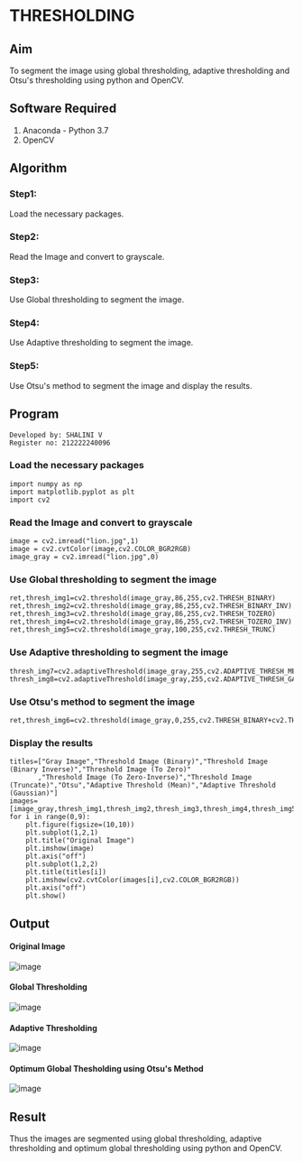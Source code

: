 # THRESHOLDING
## Aim
To segment the image using global thresholding, adaptive thresholding and Otsu's thresholding using python and OpenCV.

## Software Required
1. Anaconda - Python 3.7
2. OpenCV

## Algorithm

### Step1:
Load the necessary packages.

### Step2:
Read the Image and convert to grayscale.

### Step3:
Use Global thresholding to segment the image.

### Step4:
Use Adaptive thresholding to segment the image.

### Step5:
Use Otsu's method to segment the image and display the results.

## Program
```
Developed by: SHALINI V
Register no: 212222240096
```
### Load the necessary packages
```
import numpy as np
import matplotlib.pyplot as plt
import cv2
```
### Read the Image and convert to grayscale
```
image = cv2.imread("lion.jpg",1)
image = cv2.cvtColor(image,cv2.COLOR_BGR2RGB)
image_gray = cv2.imread("lion.jpg",0)
```
### Use Global thresholding to segment the image
```
ret,thresh_img1=cv2.threshold(image_gray,86,255,cv2.THRESH_BINARY)
ret,thresh_img2=cv2.threshold(image_gray,86,255,cv2.THRESH_BINARY_INV)
ret,thresh_img3=cv2.threshold(image_gray,86,255,cv2.THRESH_TOZERO)
ret,thresh_img4=cv2.threshold(image_gray,86,255,cv2.THRESH_TOZERO_INV)
ret,thresh_img5=cv2.threshold(image_gray,100,255,cv2.THRESH_TRUNC)
```
### Use Adaptive thresholding to segment the image
```
thresh_img7=cv2.adaptiveThreshold(image_gray,255,cv2.ADAPTIVE_THRESH_MEAN_C,cv2.THRESH_BINARY,11,2)
thresh_img8=cv2.adaptiveThreshold(image_gray,255,cv2.ADAPTIVE_THRESH_GAUSSIAN_C,cv2.THRESH_BINARY,11,2)
```
### Use Otsu's method to segment the image 
```
ret,thresh_img6=cv2.threshold(image_gray,0,255,cv2.THRESH_BINARY+cv2.THRESH_OTSU)
```
### Display the results
```
titles=["Gray Image","Threshold Image (Binary)","Threshold Image (Binary Inverse)","Threshold Image (To Zero)"
       ,"Threshold Image (To Zero-Inverse)","Threshold Image (Truncate)","Otsu","Adaptive Threshold (Mean)","Adaptive Threshold (Gaussian)"]
images=[image_gray,thresh_img1,thresh_img2,thresh_img3,thresh_img4,thresh_img5,thresh_img6,thresh_img7,thresh_img8]
for i in range(0,9):
    plt.figure(figsize=(10,10))
    plt.subplot(1,2,1)
    plt.title("Original Image")
    plt.imshow(image)
    plt.axis("off")
    plt.subplot(1,2,2)
    plt.title(titles[i])
    plt.imshow(cv2.cvtColor(images[i],cv2.COLOR_BGR2RGB))
    plt.axis("off")
    plt.show()

```
## Output

#### Original Image
![image](https://github.com/shalini-venkatesan/THRESHOLDING-/assets/118720291/f9c4d7e0-7650-4518-b429-d1b824c3b6fb)

#### Global Thresholding
![image](https://github.com/shalini-venkatesan/THRESHOLDING-/assets/118720291/461d3093-386e-4e46-abb2-f6878765a9b8)


#### Adaptive Thresholding
![image](https://github.com/shalini-venkatesan/THRESHOLDING-/assets/118720291/2e21ab39-712d-44a0-87f7-8044fb5c44cd)

#### Optimum Global Thesholding using Otsu's Method
![image](https://github.com/shalini-venkatesan/THRESHOLDING-/assets/118720291/7e200e59-3b4e-422c-b793-d5381268027e)


## Result
Thus the images are segmented using global thresholding, adaptive thresholding and optimum global thresholding using python and OpenCV.
